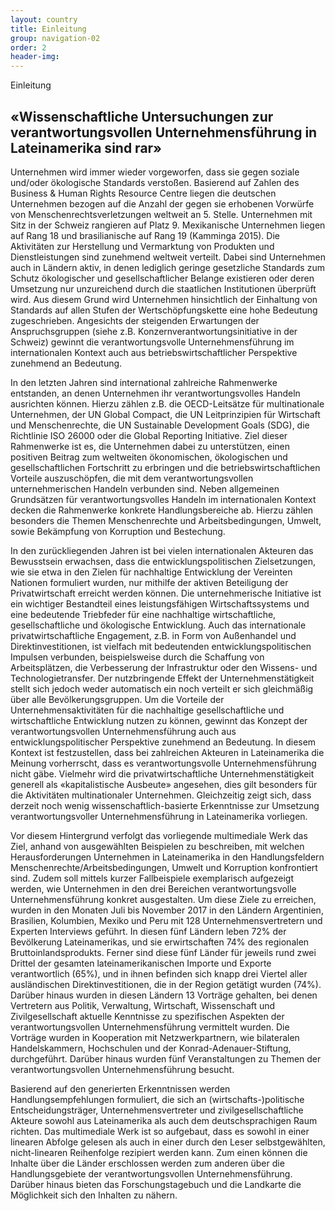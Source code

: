 ```yaml
---
layout: country
title: Einleitung
group: navigation-02
order: 2
header-img: 
---
```

<section class="box">
<div class="content">
<span class="chapter-subject">Einleitung</span>
<h1 class="chapter-title">«Wissenschaftliche Untersuchungen zur verantwortungsvollen Unternehmensführung in Lateinamerika sind rar»</h1>
</div>
<div class="content" markdown="1">
Unternehmen wird immer wieder vorgeworfen, dass sie gegen soziale und/oder ökologische Standards verstoßen. Basierend auf Zahlen des Business & Human Rights Resource Centre liegen die deutschen Unternehmen bezogen auf die Anzahl der gegen sie erhobenen Vorwürfe von Menschenrechtsverletzungen weltweit an 5. Stelle. Unternehmen mit Sitz in der Schweiz rangieren auf Platz 9. Mexikanische Unternehmen liegen auf Rang 18 und brasilianische auf Rang 19 (Kamminga 2015). Die Aktivitäten zur Herstellung und Vermarktung von Produkten und Dienstleistungen sind zunehmend weltweit verteilt. Dabei sind Unternehmen auch in Ländern aktiv, in denen lediglich geringe gesetzliche Standards zum Schutz ökologischer und gesellschaftlicher Belange existieren oder deren Umsetzung nur unzureichend durch die staatlichen Institutionen überprüft wird. Aus diesem Grund wird Unternehmen hinsichtlich der Einhaltung von Standards auf allen Stufen der Wertschöpfungskette eine hohe Bedeutung zugeschrieben. Angesichts der steigenden Erwartungen der Anspruchsgruppen (siehe z.B. Konzernverantwortungsinitiative in der Schweiz) gewinnt die verantwortungsvolle Unternehmensführung im internationalen Kontext auch aus betriebswirtschaftlicher Perspektive zunehmend an Bedeutung.

In den letzten Jahren sind international zahlreiche Rahmenwerke entstanden, an denen Unternehmen ihr verantwortungsvolles Handeln ausrichten können. Hierzu zählen z.B. die OECD-Leitsätze für multinationale Unternehmen, der UN Global Compact, die UN Leitprinzipien für Wirtschaft und Menschenrechte, die UN Sustainable Development Goals (SDG), die Richtlinie ISO 26000 oder die Global Reporting Initiative. Ziel dieser Rahmenwerke ist es, die Unternehmen dabei zu unterstützen, einen positiven Beitrag zum weltweiten ökonomischen, ökologischen und gesellschaftlichen Fortschritt zu erbringen und die betriebswirtschaftlichen Vorteile auszuschöpfen, die mit dem verantwortungsvollen unternehmerischen Handeln verbunden sind. Neben allgemeinen Grundsätzen für verantwortungsvolles Handeln im internationalen Kontext decken die Rahmenwerke konkrete Handlungsbereiche ab. Hierzu zählen besonders die Themen Menschenrechte und Arbeitsbedingungen, Umwelt, sowie Bekämpfung von Korruption und Bestechung.

In den zurückliegenden Jahren ist bei vielen internationalen Akteuren das Bewusstsein erwachsen, dass die entwicklungspolitischen Zielsetzungen, wie sie etwa in den Zielen für nachhaltige Entwicklung der Vereinten Nationen formuliert wurden, nur mithilfe der aktiven Beteiligung der Privatwirtschaft erreicht werden können. Die unternehmerische Initiative ist ein wichtiger Bestandteil eines leistungsfähigen Wirtschaftssystems und eine bedeutende Triebfeder für eine nachhaltige wirtschaftliche, gesellschaftliche und ökologische Entwicklung. Auch das internationale privatwirtschaftliche Engagement, z.B. in Form von Außenhandel und Direktinvestitionen, ist vielfach mit bedeutenden entwicklungspolitischen Impulsen verbunden, beispielsweise durch die Schaffung von Arbeitsplätzen, die Verbesserung der Infrastruktur oder den Wissens- und Technologietransfer.
Der nutzbringende Effekt der Unternehmenstätigkeit stellt sich jedoch weder automatisch ein noch verteilt er sich gleichmäßig über alle Bevölkerungsgruppen. Um die Vorteile der Unternehmensaktivitäten für die nachhaltige gesellschaftliche und wirtschaftliche Entwicklung nutzen zu können, gewinnt das Konzept der verantwortungsvollen Unternehmensführung auch aus entwicklungspolitischer Perspektive zunehmend an Bedeutung.
In diesem Kontext ist festzustellen, dass bei zahlreichen Akteuren in Lateinamerika die Meinung vorherrscht, dass es verantwortungsvolle Unternehmensführung nicht gäbe. Vielmehr wird die privatwirtschaftliche Unternehmenstätigkeit generell als «kapitalistische Ausbeute» angesehen, dies gilt besonders für die Aktivitäten multinationaler Unternehmen. Gleichzeitig zeigt sich, dass derzeit noch wenig wissenschaftlich-basierte Erkenntnisse zur Umsetzung verantwortungsvoller Unternehmensführung in Lateinamerika vorliegen.

Vor diesem Hintergrund verfolgt das vorliegende multimediale Werk das Ziel, anhand von ausgewählten Beispielen zu beschreiben, mit welchen Herausforderungen Unternehmen in Lateinamerika in den Handlungsfeldern Menschenrechte/Arbeitsbedingungen, Umwelt und Korruption konfrontiert sind. Zudem soll mittels kurzer Fallbeispiele exemplarisch aufgezeigt werden, wie Unternehmen in den drei Bereichen verantwortungsvolle Unternehmensführung konkret ausgestalten.
Um diese Ziele zu erreichen, wurden in den Monaten Juli bis November 2017 in den Ländern Argentinien, Brasilien, Kolumbien, Mexiko und Peru mit 128 Unternehmensvertretern und Experten Interviews geführt. In diesen fünf Ländern leben 72% der Bevölkerung Lateinamerikas, und sie erwirtschaften 74% des regionalen Bruttoinlandsprodukts. Ferner sind diese fünf Länder für jeweils rund zwei Drittel der gesamten lateinamerikanischen Importe und Exporte verantwortlich (65%), und in ihnen befinden sich knapp drei Viertel aller ausländischen Direktinvestitionen, die in der Region getätigt wurden (74%).
Darüber hinaus wurden in diesen Ländern 13 Vorträge gehalten, bei denen Vertretern aus Politik, Verwaltung, Wirtschaft, Wissenschaft und Zivilgesellschaft aktuelle Kenntnisse zu spezifischen Aspekten der verantwortungsvollen Unternehmensführung vermittelt wurden. Die Vorträge wurden in Kooperation mit Netzwerkpartnern, wie bilateralen Handelskammern, Hochschulen und der Konrad-Adenauer-Stiftung, durchgeführt. Darüber hinaus wurden fünf Veranstaltungen zu Themen der verantwortungsvollen Unternehmensführung besucht.

Basierend auf den generierten Erkenntnissen werden Handlungsempfehlungen formuliert, die sich an (wirtschafts-)politische Entscheidungsträger, Unternehmensvertreter und zivilgesellschaftliche Akteure sowohl aus Lateinamerika als auch dem deutschsprachigen Raum richten.
Das multimediale Werk ist so aufgebaut, dass es sowohl in einer linearen Abfolge gelesen als auch in einer durch den Leser selbstgewählten, nicht-linearen Reihenfolge rezipiert werden kann. Zum einen können die Inhalte über die Länder erschlossen werden zum anderen über die Handlungsgebiete der verantwortungsvollen Unternehmensführung. Darüber hinaus bieten das Forschungstagebuch und die Landkarte die Möglichkeit sich den Inhalten zu nähern.
</div>
</section>
